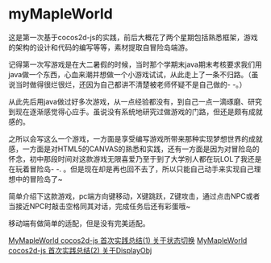 # myMapleWorld
这是第一次基于cocos2d-js的实践，前后大概花了两个星期包括熟悉框架，游戏的架构的设计和代码的编写等等，素材提取自冒险岛端游。

记得第一次写游戏是在大二暑假的时候，当时那个学期末java期末考核要求我们用java做一个东西，心血来潮并想做一个小游戏试试，从此走上了一条不归路。（虽说当时做得很烂很烂，还因为自己都讲不清楚被老师怀疑不是自己做的- -。）

从此先后用java做过好多次游戏，从一点经验都没有，到自己一点一滴琢磨、研究到现在逐渐感觉得心应手。虽说没有系统地研究过做游戏的门路，但还是颇有成就感的。

之所以会写这么一个游戏，一方面是享受编写游戏所带来那种实现梦想世界的成就感，一方面是对HTML5的CANVAS的熟悉和实践，还有一方面是因为对冒险岛的怀念，初中那段时间对这款游戏无限喜爱乃至于到了大学别人都在玩LOL了我还是在玩着冒险岛- -. 。但是现在却是再也回不去了，所以只能自己动手来实现自己理想中的冒险岛了~

简单介绍下这款游戏，pc端方向键移动，X键跳跃，Z键攻击，通过点击NPC或者当接近NPC时敲击空格同其对话，完成任务后还有彩蛋哦~

移动端有做简单的适配，但是没有完美适配。

[MyMapleWorld cocos2d-js 首次实践总结(1) 关于状态切换](https://github.com/LouieXie/blog/issues/2)
[MyMapleWorld cocos2d-js 首次实践总结(2) 关于DisplayObj](https://github.com/LouieXie/blog/issues/3)
